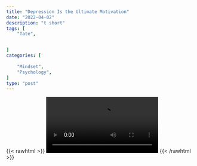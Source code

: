 ```yaml
---
title: "Depression Is the Ultimate Motivation"
date: "2022-04-02"
description: "t short"
tags: [
    "Tate",


]
categories: [
    
    "Mindset",
    "Psychology",
]
type: "post"
---
```

{{< rawhtml >}}
    <video width="auto" height="auto" controls>
        <source src="https://clips.dev00ps.com/Tate/ULTIMATE%20MOTIVATION%20motivateyourself.mp4" type="video/mp4"> 
    </video>
{{< /rawhtml >}}